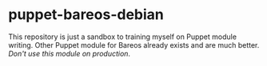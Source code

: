 # puppet-bareos-debian

This repository is just a sandbox to training myself on Puppet module writing.
Other Puppet module for Bareos already exists and are much better. *Don't use
this module on production*.
